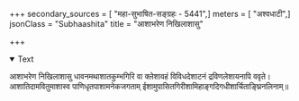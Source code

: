 +++
secondary_sources = [ "महा-सुभाषित-सङ्ग्रहः - 5441",]
meters = [ "अश्वधाटी",]
jsonClass = "Subhaashita"
title = "आशाभरेण निखिलाशासु"

+++

<details open><summary>Text</summary>

आशाभरेण निखिलाशासु धावनमथाशातकुम्भगिरि वा क्लेशावहं विविधदेशाटनं द्रविणलेशायनापि ववृते।  
आशातिदामवितुमाशास्व पाणिधृतपाशामनेकजगताम् ईशामुपासितगिरीशामिहाङ्गदिगधीशार्चिताङ्घ्रिनलिनाम्॥
</details>

